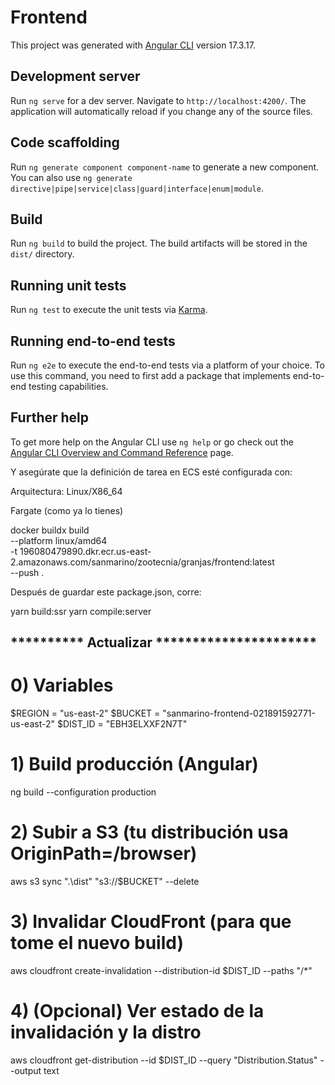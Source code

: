 # Frontend

This project was generated with [Angular CLI](https://github.com/angular/angular-cli) version 17.3.17.

## Development server

Run `ng serve` for a dev server. Navigate to `http://localhost:4200/`. The application will automatically reload if you change any of the source files.

## Code scaffolding

Run `ng generate component component-name` to generate a new component. You can also use `ng generate directive|pipe|service|class|guard|interface|enum|module`.

## Build

Run `ng build` to build the project. The build artifacts will be stored in the `dist/` directory.

## Running unit tests

Run `ng test` to execute the unit tests via [Karma](https://karma-runner.github.io).

## Running end-to-end tests

Run `ng e2e` to execute the end-to-end tests via a platform of your choice. To use this command, you need to first add a package that implements end-to-end testing capabilities.

## Further help

To get more help on the Angular CLI use `ng help` or go check out the [Angular CLI Overview and Command Reference](https://angular.io/cli) page.



Y asegúrate que la definición de tarea en ECS esté configurada con:

Arquitectura: Linux/X86_64

Fargate (como ya lo tienes)



docker buildx build \
  --platform linux/amd64 \
  -t 196080479890.dkr.ecr.us-east-2.amazonaws.com/sanmarino/zootecnia/granjas/frontend:latest \
  --push .


Después de guardar este package.json, corre:

yarn build:ssr
yarn compile:server


## **********  Actualizar **********************

# 0) Variables
$REGION  = "us-east-2"
$BUCKET  = "sanmarino-frontend-021891592771-us-east-2"
$DIST_ID = "EBH3ELXXF2N7T"

# 1) Build producción (Angular)
ng build --configuration production

# 2) Subir a S3 (tu distribución usa OriginPath=/browser)
aws s3 sync ".\dist" "s3://$BUCKET" --delete

# 3) Invalidar CloudFront (para que tome el nuevo build)
aws cloudfront create-invalidation --distribution-id $DIST_ID --paths "/*"

# 4) (Opcional) Ver estado de la invalidación y la distro
aws cloudfront get-distribution --id $DIST_ID --query "Distribution.Status" --output text


